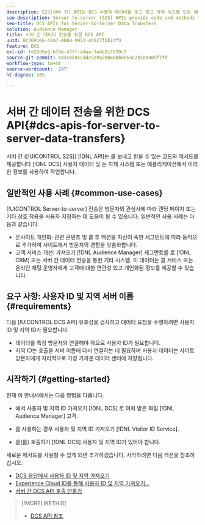 ```yaml
---
description: S2S(서버 간) API는 DCS 사용자 데이터를 주고 받고 자체 시스템 또는 애플리케이션에서 이러한 정보로 작업할 수 있는 코드와 메서드를 제공합니다.
seo-description: Server-to-server (S2S) APIs provide code and methods that let you send and receive DCS user data and work with this information in your own systems or applications.
seo-title: DCS APIs for Server-to-Server Data Transfers
solution: Audience Manager
title: 서버 간 데이터 전송을 위한 DCS API
uuid: 8c369166-c8a7-46b0-9913-4c027f5b1df9
feature: DCS
exl-id: fd23d5e2-b74e-47ff-a4aa-3a4b2c7d39c5
source-git-commit: 4d3c859cc4dc5294286680b0e63c287e0409f7fd
workflow-type: tm+mt
source-wordcount: '297'
ht-degree: 10%

---
```


# 서버 간 데이터 전송을 위한 DCS API{#dcs-apis-for-server-to-server-data-transfers}

서버 간 ([!UICONTROL S2S]) [!DNL API]는 를 보내고 받을 수 있는 코드와 메서드를 제공합니다 [!DNL DCS] 사용자 데이터 및 는 자체 시스템 또는 애플리케이션에서 이러한 정보를 사용하여 작업합니다.

## 일반적인 사용 사례 {#common-use-cases}

[!UICONTROL Server-to-server] 전송은 방문자의 관심사에 따라 랜딩 페이지 또는 기타 상호 작용을 사용자 지정하는 데 도움이 될 수 있습니다. 일반적인 사용 사례는 다음과 같습니다.

* 온사이트 개인화: 관련 콘텐츠 및 콜 투 액션을 자신이 속한 세그먼트에 따라 동적으로 추가하여 사이트에서 방문자의 경험을 맞춤화합니다.
* 고객 서비스 개선: 가져오기 [!DNL Audience Manager] 세그먼트를 로 [!DNL CRM] 또는 서버 간 데이터 전송을 통한 기타 시스템. 이 데이터는 콜 서비스 또는 온라인 채팅 운영자에게 고객에 대한 연관성 있고 개인화된 정보를 제공할 수 있습니다.

## 요구 사항: 사용자 ID 및 지역 서버 이름 {#requirements}

다음 [!UICONTROL DCS API] 유효성을 검사하고 데이터 요청을 수행하려면 사용자 ID 및 지역 ID가 필요합니다.

* 데이터를 특정 방문자와 연결해야 하므로 사용자 ID가 필요합니다.
* 지역 ID는 호출을 서버 이름에 다시 연결하는 데 필요하며 사용자 데이터는 사이트 방문자에게 지리적으로 가장 가까운 데이터 센터에 저장됩니다.

## 시작하기 {#getting-started}

현재 이 안내서에서는 다음 방법을 다룹니다.

* 에서 사용자 및 지역 ID 가져오기 [!DNL DCS] 로 이미 받은 파일 [!DNL Audience Manager] 고객.

* 를 사용하는 경우 사용자 및 지역 ID 가져오기 [!DNL Visitor ID Service].
* 을(를) 호출하기 [!DNL DCS] 사용자 및 지역 ID가 있어야 합니다.

새로운 메서드를 사용할 수 있게 되면 추가하겠습니다. 시작하려면 다음 섹션을 참조하십시오.

* [DCS 응답에서 사용자 ID 및 지역 가져오기](dcs-aam-ids.md)
* [Experience Cloud ID를 통해 사용자 ID 및 지역 가져오기...](dcs-mcid-ids.md)
* [서버 간 DCS API 호출 만들기](dcs-s2s-calls.md)

>[!MORELIKETHIS]
>
>* [DCS API 참조](../../../api/dcs-intro/dcs-api-reference/dcs-api-methods.md)

